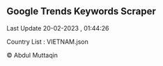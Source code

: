 

## Google Trends Keywords Scraper 
 
Last Update 20-02-2023 , 01:44:26

Country List :
VIETNAM.json



© Abdul Muttaqin 

